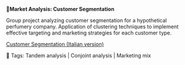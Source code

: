 **📄Market Analysis: Customer Segmentation**

Group project analyzing customer segmentation for a hypothetical perfumery company. Application of clustering techniques to implement effective targeting and marketing strategies for each customer type.

[Customer Segmentation (Italian version)](https://github.com/AuroraMusitelli/Portfolio/blob/main/CustomerSegmentation.pdf)

📎 Tags: Tandem analysis | Conjoint analysis | Marketing mix
